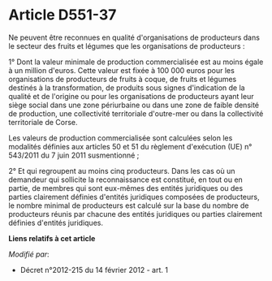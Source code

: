 # Article D551-37

Ne peuvent être reconnues en qualité d'organisations de producteurs dans le secteur des fruits et légumes que les
organisations de producteurs : 

1° Dont la valeur minimale de production commercialisée est au moins égale à un million d'euros. Cette valeur est fixée à 100
000 euros pour les organisations de producteurs de fruits à coque, de fruits et légumes destinés à la transformation, de
produits sous signes d'indication de la qualité et de l'origine ou pour les organisations de producteurs ayant leur siège
social dans une zone périurbaine ou dans une zone de faible densité de production, une collectivité territoriale d'outre-mer
ou dans la collectivité territoriale de Corse. 

Les valeurs de production commercialisée sont calculées selon les modalités définies                  aux articles 50 et 51
du règlement d'exécution (UE) n° 543/2011 du 7 juin 2011 susmentionné ; 

2° Et qui regroupent au moins cinq producteurs. Dans les cas où un demandeur qui sollicite la reconnaissance est constitué,
en tout ou en partie, de membres qui sont eux-mêmes des entités juridiques ou des parties clairement définies d'entités
juridiques composées de producteurs, le nombre minimal de producteurs est calculé sur la base du nombre de producteurs réunis
par chacune des entités juridiques ou parties clairement définies d'entités juridiques.

**Liens relatifs à cet article**

_Modifié par_:

  - Décret n°2012-215 du 14 février 2012 - art. 1
